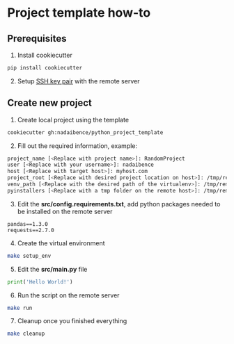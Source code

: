 Project template how-to
===

Prerequisites
---

1. Install cookiecutter
```bash
pip install cookiecutter
```

2. Setup [SSH key pair](https://www.digitalocean.com/community/tutorials/how-to-set-up-ssh-keys-2) with the remote server

Create new project
---

1. Create local project using the template 
```bash
cookiecutter gh:nadaibence/python_project_template
```

2. Fill out the required information, example:
```bash
project_name [<Replace with project name>]: RandomProject
user [<Replace with your username>]: nadaibence
host [<Replace with target host>]: myhost.com
project_root [<Replace with desired project location on host>]: /tmp/remote_project_folder
venv_path [<Replace with the desired path of the virtualenv>]: /tmp/remote_project_venv
pyinstallers [<Replace with a tmp folder on the remote host>]: /tmp/remote_project_folder
```

3. Edit the **src/config.requirements.txt**, add python packages needed to be installed on the remote server
```text
pandas==1.3.0
requests==2.7.0
```

4. Create the virtual environment
```bash
make setup_env
```

5. Edit the **src/main.py** file
```python
print('Hello World!')
```

6. Run the script on the remote server
```bash
make run
```

7. Cleanup once you finished everything
```bash
make cleanup
```
